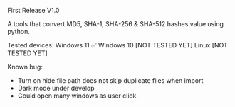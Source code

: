 First Release V1.0

A tools that convert MD5, SHA-1, SHA-256 & SHA-512 hashes value using python.

Tested devices:
Windows 11 ✅
Windows 10  [NOT TESTED YET]
Linux [NOT TESTED YET]


Known bug:
- Turn on hide file path does not skip duplicate files when import
- Dark mode under develop
- Could open many windows as user click.
